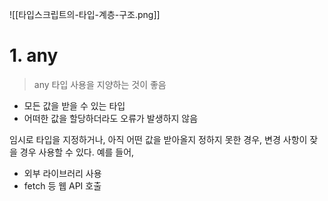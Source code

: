![[타입스크립트의-타입-계층-구조.png]]

# 1. any

> any 타입 사용을 지양하는 것이 좋음

- 모든 값을 받을 수 있는 타입
- 어떠한 값을 할당하더라도 오류가 발생하지 않음

임시로 타입을 지정하거나, 아직 어떤 값을 받아올지 정하지 못한 경우, 변경 사항이 잦을 경우 사용할 수 있다. 예를 들어,

- 외부 라이브러리 사용
- fetch 등 웹 API 호출
